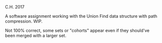 C.H. 2017

A software assignment working with the Union Find data structure with path compression. WIP. 

Not 100% correct, some sets or "cohorts" appear even if they should've been merged with a larger set.  

